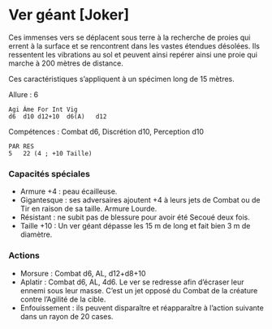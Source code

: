 
# Ver géant [Joker]
Ces immenses vers se déplacent sous terre à la recherche de proies qui errent à la surface et se rencontrent dans les vastes étendues désolées. Ils ressentent les vibrations au sol et peuvent ainsi repérer ainsi une proie qui marche à 200 mètres de distance.

Ces caractéristiques s’appliquent à un spécimen long de 15 mètres.

Allure : 6

	Agi	Âme	For	Int	Vig
	d6	d10	d12+10	d6(A)	d12

Compétences : Combat d6, Discrétion d10, Perception d10

	PAR	RES
	5	22 (4 ; +10 Taille)

### Capacités spéciales
- Armure +4 : peau écailleuse.
- Gigantesque : ses adversaires ajoutent +4 à leurs jets de Combat ou de Tir en raison de sa taille. Armure Lourde.
- Résistant : ne subit pas de blessure pour avoir été Secoué deux fois.
- Taille +10 : Un ver géant dépasse les 15 m de long et fait bien 3 m de diamètre.

### Actions
- Morsure : Combat d6, AL, d12+d8+10
- Aplatir : Combat d6, AL, 4d6. Le ver se redresse afin d’écraser leur ennemi sous leur masse. C’est un jet opposé du Combat de la créature contre l’Agilité de la cible.
- Enfouissement : ils peuvent disparaître et réapparaître à l’action suivante dans un rayon de 20 cases.
